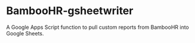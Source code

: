 # BambooHR-gsheetwriter
A Google Apps Script function to pull custom reports from BambooHR into Google Sheets.
